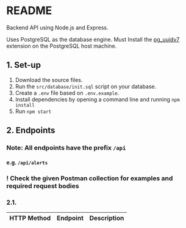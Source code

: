 # README

Backend API using Node.js and Express.

Uses PostgreSQL as the database engine.
Must Install the [pg_uuidv7](https://github.com/fboulnois/pg_uuidv7) extension on the PostgreSQL host machine.

## 1. Set-up

1. Download the source files.
2. Run the `src/database/init.sql` script on your database.
3. Create a `.env` file based on `.env.example`.
4. Install dependencies by opening a command line and running `npm install`
5. Run `npm start`

## 2. Endpoints

### Note: All endpoints have the prefix `/api`

#### e.g. `/api/alerts`

### **! Check the given Postman collection for examples and required request bodies**

### 2.1. 

| HTTP Method | Endpoint                                    | Description                                     |
|:-----------:|:--------------------------------------------|:------------------------------------------------|


